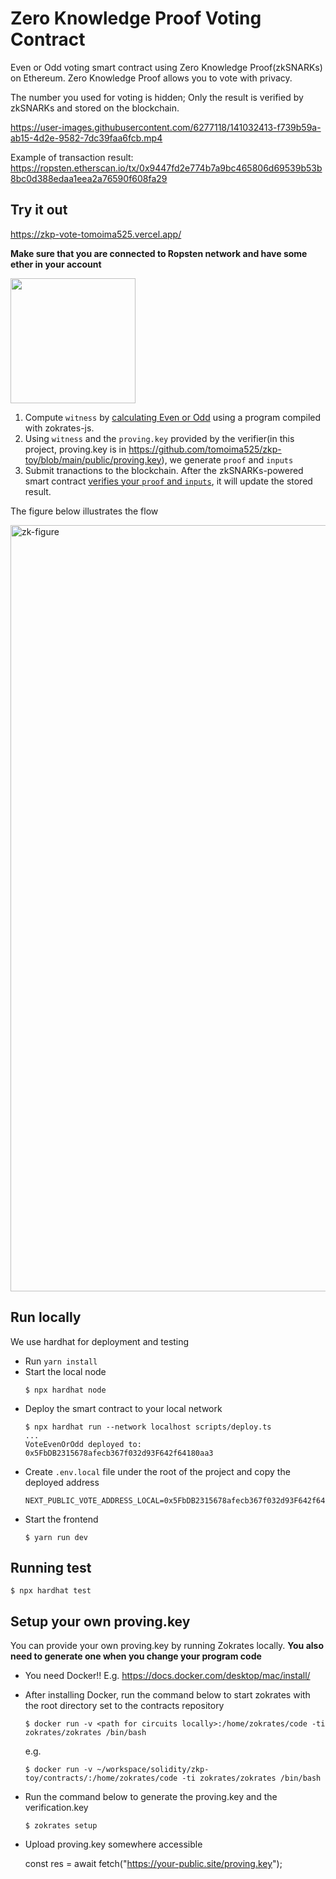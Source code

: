 # Zero Knowledge Proof Voting Contract

Even or Odd voting smart contract using Zero Knowledge Proof(zkSNARKs) on Ethereum. Zero Knowledge Proof allows you to vote with privacy.

The number you used for voting is hidden; Only the result is verified by zkSNARKs and stored on the blockchain.





https://user-images.githubusercontent.com/6277118/141032413-f739b59a-ab15-4d2e-9582-7dc39faa6fcb.mp4




Example of transaction result: https://ropsten.etherscan.io/tx/0x9447fd2e774b7a9bc465806d69539b53b8bc0d388edaa1eea2a76590f608fa29

## Try it out

https://zkp-vote-tomoima525.vercel.app/

**Make sure that you are connected to Ropsten network and have some ether in your account**

<img src="https://user-images.githubusercontent.com/6277118/140975326-02107676-1e37-4357-9df8-9437bc6e7da3.png" width=200px />


1. Compute `witness` by [calculating Even or Odd](https://github.com/tomoima525/zkp-toy/blob/main/src/pages/index.tsx#L84) using a program compiled with zokrates-js.
2. Using `witness` and the `proving.key` provided by the verifier(in this project, proving.key is in https://github.com/tomoima525/zkp-toy/blob/main/public/proving.key), we generate `proof` and `inputs`
3. Submit tranactions to the blockchain. After the zkSNARKs-powered smart contract [verifies your `proof` and `inputs`](https://github.com/tomoima525/zkp-toy/blob/main/contracts/circuits/VoteEvenOrOdd.sol#L359), it will update the stored result.

The figure below illustrates the flow  

<img width="1226" alt="zk-figure" src="https://user-images.githubusercontent.com/6277118/140989020-222129df-cfad-48b3-9ad4-b41013765465.png">


## Run locally

We use hardhat for deployment and testing

- Run `yarn install`
- Start the local node
  ```
  $ npx hardhat node
  ```
- Deploy the smart contract to your local network
  ```
  $ npx hardhat run --network localhost scripts/deploy.ts
  ...
  VoteEvenOrOdd deployed to: 0x5FbDB2315678afecb367f032d93F642f64180aa3
  ```
- Create `.env.local` file under the root of the project and copy the deployed address
  ```
  NEXT_PUBLIC_VOTE_ADDRESS_LOCAL=0x5FbDB2315678afecb367f032d93F642f64180aa3
  ```
- Start the frontend
  ```
  $ yarn run dev
  ```

## Running test

```
$ npx hardhat test
```

## Setup your own proving.key

You can provide your own proving.key by running Zokrates locally. **You also need to generate one when you change your program code**

- You need Docker!! E.g. https://docs.docker.com/desktop/mac/install/
- After installing Docker, run the command below to start zokrates with the root directory set to the contracts repository
  ```
  $ docker run -v <path for circuits locally>:/home/zokrates/code -ti zokrates/zokrates /bin/bash
  ```
  e.g.
  ```
  $ docker run -v ~/workspace/solidity/zkp-toy/contracts/:/home/zokrates/code -ti zokrates/zokrates /bin/bash
  ```
- Run the command below to generate the proving.key and the verification.key
  ```
  $ zokrates setup
  ```
- Upload proving.key somewhere accessible

  const res = await fetch("https://your-public.site/proving.key");
  ```
